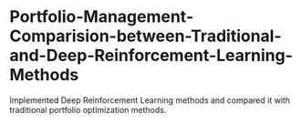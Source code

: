 # Portfolio-Management-Comparision-between-Traditional-and-Deep-Reinforcement-Learning-Methods
Implemented Deep Reinforcement Learning methods and compared it with traditional portfolio optimization methods.
